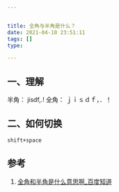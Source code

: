 ```yaml
---


title: 全角与半角是什么？
date: 2021-04-10 23:51:11
tags: []
type:

---
```



## 一、理解

半角：
jisdf,.!
全角：
ｊｉｓｄｆ，．！

## 二、如何切换

```
shift+space
```


## 参考

1. [全角和半角是什么意思啊_百度知道](https://zhidao.baidu.com/question/88107075.html)
